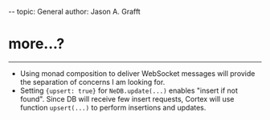 --
topic: General
author: Jason A. Grafft
# more...?
---
- Using monad composition to deliver WebSocket messages will provide the separation of concerns I am looking for.
- Setting `{upsert: true}` for `NeDB.update(...)` enables "insert if not found". Since DB will receive few insert requests, Cortex will use function `upsert(...)` to perform insertions and updates.